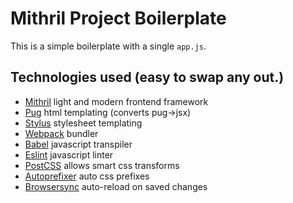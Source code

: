 # Mithril Project Boilerplate

This is a simple boilerplate with a single `app.js`.

## Technologies used (easy to swap any out.)
- [Mithril](https://mithril.js.org/) light and modern frontend framework
- [Pug](https://pugjs.org/) html templating (converts pug->jsx)
- [Stylus](http://stylus-lang.com/) stylesheet templating
- [Webpack](https://webpack.js.org/) bundler
- [Babel](https://babeljs.io/) javascript transpiler
- [Eslint](https://eslint.org/) javascript linter
- [PostCSS](https://github.com/postcss/postcss) allows smart css transforms
- [Autoprefixer](https://github.com/postcss/autoprefixer) auto css prefixes
- [Browsersync](https://browsersync.io/) auto-reload on saved changes

